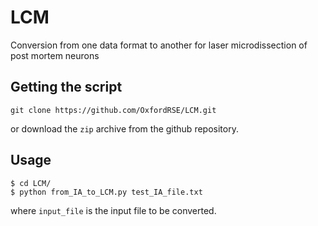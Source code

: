 # LCM
Conversion from one data format to another for laser microdissection of post mortem neurons

## Getting the script
```
git clone https://github.com/OxfordRSE/LCM.git
```
or download the `zip` archive from the github repository.
## Usage
```
$ cd LCM/
$ python from_IA_to_LCM.py test_IA_file.txt
```
where `input_file` is the input file to be converted.
